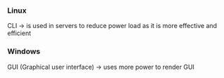 ### Linux
CLI -> is used in servers to reduce power load as it is more effective and efficient

### Windows
GUI (Graphical user interface) -> uses more power to render GUI
